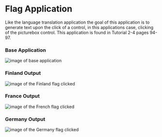 # Flag Application

Like the language translation application the goal of this application is to generate text upon the click of a control, in this applications case, clicking of the picturebox control. This application is found in Tutorial 2-4 pages 94-97.

### Base Application

![image of base application]()

### Finland Output

![image of the Finland flag clicked]()

### France Output

![image of the French flag clicked]()

### Germany Output

![image of the Germany flag clicked]()
